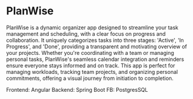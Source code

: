# PlanWise

  PlanWise is a dynamic organizer app designed to streamline your task management and scheduling, with a clear focus on progress and collaboration. It uniquely categorizes tasks into three stages: 'Active', 'In Progress', and 'Done', providing a transparent and motivating overview of your projects. Whether you're coordinating with a team or managing personal tasks, PlanWise's seamless calendar integration and reminders ensure everyone stays informed and on track. This app is perfect for managing workloads, tracking team projects, and organizing personal commitments, offering a visual journey from initiation to completion.

Frontend: Angular
Backend: Spring Boot
FB: PostgresSQL
